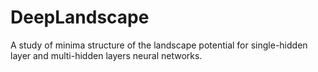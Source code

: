 # DeepLandscape
A study of minima structure of the landscape potential for single-hidden layer and multi-hidden layers neural networks.
